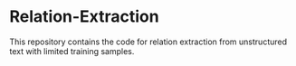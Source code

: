 # Relation-Extraction

This repository contains the code for relation extraction from unstructured text with limited training samples.
